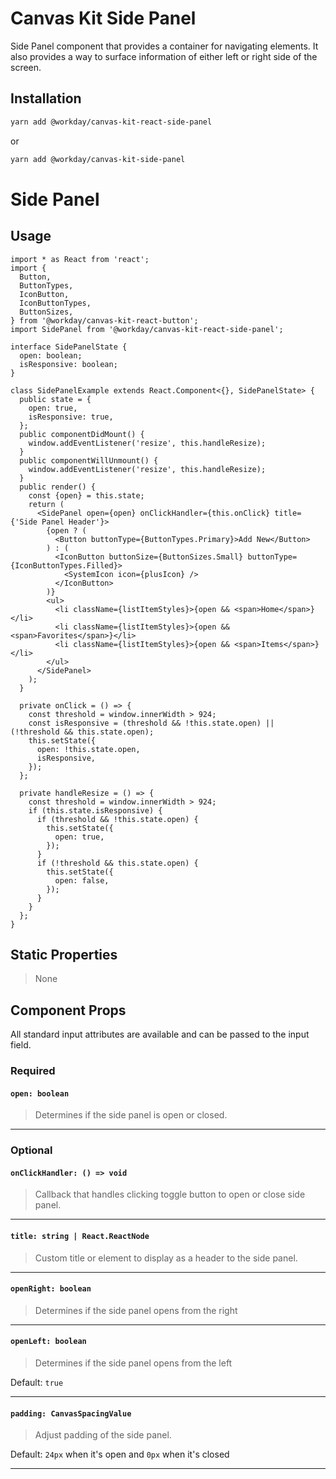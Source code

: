 # Canvas Kit Side Panel

Side Panel component that provides a container for navigating elements. It also provides a way to
surface information of either left or right side of the screen.

## Installation

```sh
yarn add @workday/canvas-kit-react-side-panel
```

or

```sh
yarn add @workday/canvas-kit-side-panel
```

# Side Panel

## Usage

```tsx
import * as React from 'react';
import {
  Button,
  ButtonTypes,
  IconButton,
  IconButtonTypes,
  ButtonSizes,
} from '@workday/canvas-kit-react-button';
import SidePanel from '@workday/canvas-kit-react-side-panel';

interface SidePanelState {
  open: boolean;
  isResponsive: boolean;
}

class SidePanelExample extends React.Component<{}, SidePanelState> {
  public state = {
    open: true,
    isResponsive: true,
  };
  public componentDidMount() {
    window.addEventListener('resize', this.handleResize);
  }
  public componentWillUnmount() {
    window.addEventListener('resize', this.handleResize);
  }
  public render() {
    const {open} = this.state;
    return (
      <SidePanel open={open} onClickHandler={this.onClick} title={'Side Panel Header'}>
        {open ? (
          <Button buttonType={ButtonTypes.Primary}>Add New</Button>
        ) : (
          <IconButton buttonSize={ButtonSizes.Small} buttonType={IconButtonTypes.Filled}>
            <SystemIcon icon={plusIcon} />
          </IconButton>
        )}
        <ul>
          <li className={listItemStyles}>{open && <span>Home</span>}</li>
          <li className={listItemStyles}>{open && <span>Favorites</span>}</li>
          <li className={listItemStyles}>{open && <span>Items</span>}</li>
        </ul>
      </SidePanel>
    );
  }

  private onClick = () => {
    const threshold = window.innerWidth > 924;
    const isResponsive = (threshold && !this.state.open) || (!threshold && this.state.open);
    this.setState({
      open: !this.state.open,
      isResponsive,
    });
  };

  private handleResize = () => {
    const threshold = window.innerWidth > 924;
    if (this.state.isResponsive) {
      if (threshold && !this.state.open) {
        this.setState({
          open: true,
        });
      }
      if (!threshold && this.state.open) {
        this.setState({
          open: false,
        });
      }
    }
  };
}
```

## Static Properties

> None

## Component Props

All standard input attributes are available and can be passed to the input field.

### Required

#### `open: boolean`

> Determines if the side panel is open or closed.

---

### Optional

#### `onClickHandler: () => void`

> Callback that handles clicking toggle button to open or close side panel.

---

#### `title: string | React.ReactNode`

> Custom title or element to display as a header to the side panel.

---

#### `openRight: boolean`

> Determines if the side panel opens from the right

---

#### `openLeft: boolean`

> Determines if the side panel opens from the left

Default: `true`

---

#### `padding: CanvasSpacingValue`

> Adjust padding of the side panel.

Default: `24px` when it's open and `0px` when it's closed

---
